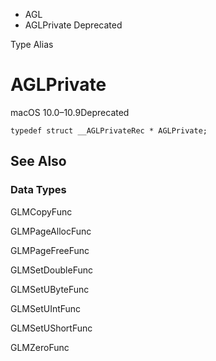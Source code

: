 

- AGL
-  AGLPrivate Deprecated

Type Alias

# AGLPrivate

macOS 10.0–10.9Deprecated

``` source
typedef struct __AGLPrivateRec * AGLPrivate;
```

## See Also

### Data Types

GLMCopyFunc

GLMPageAllocFunc

GLMPageFreeFunc

GLMSetDoubleFunc

GLMSetUByteFunc

GLMSetUIntFunc

GLMSetUShortFunc

GLMZeroFunc

